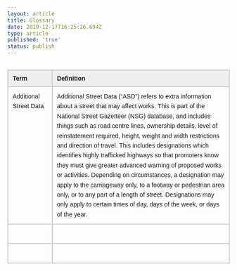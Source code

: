 ```yaml
---
layout: article
title: Glossary
date: 2019-12-17T16:25:26.694Z
type: article
published: 'true'
status: publish
---
```

<br />

<div class="divTable" style="border: 0.5px solid #ccc;" >
  <div class="divTableHeading">
    <div class="divTableRow">
      <div class="divTableCell firstCol">Term</div>
      <div class="divTableCell">Definition</div>
    </div>
  </div>
  <div class="divTableBody">
    <div class="divTableRow">
      <div class="divTableCell firstCol">Additional Street Data</div>
      <div class="divTableCell">Additional Street Data (“ASD”) refers to extra information about a street that may affect works. This is part of the National Street Gazetteer (NSG) database, and includes things such as road centre lines, ownership details, level of reinstatement required, height, weight and width restrictions and direction of travel. This includes designations which identifies highly trafficked highways so that promoters know they must give greater advanced warning of proposed works or activities. Depending on circumstances, a designation may apply to the carriageway only, to a footway or pedestrian area only, or to any part of a length of street. Designations may only apply to certain times of day, days of the week, or days of the year.</div>
    </div>
    <div class="divTableRow">
      <div class="divTableCell firstCol">&nbsp;</div>
      <div class="divTableCell">&nbsp;</div>
    </div>
    <div class="divTableRow">
      <div class="divTableCell" id="firstCol">&nbsp;</div>
      <div class="divTableCell">&nbsp;</div>
    </div>
  </div>
</div>

<style>
body {
        font-family:nta,Arial,sans-serif;-webkit-font-smoothing:antialiased;-moz-osx-font-smoothing:grayscale;

	font-size: 14px;
}
.firstCol{
	width: 20%;
}
.divTable{
	display: table;
	width: 100%;
}
.divTableRow {
	display: table-row;
}
.divTableCell, .divTableHead {
	border: 0.5px solid #cccccc;
	display: table-cell;
	padding: 10px 10px;
}
.divTableHeading {
	background-color: #EEE;
	display: table-header-group;
	font-weight: bold;
	font-size: 14px;
}
.divTableFoot {
	background-color: #EEE;
	display: table-footer-group;
	font-weight: bold;
}
.divTableBody {
	display: table-row-group;
	font-size: 14px;
        line-height: 1.6;
}
</style>
